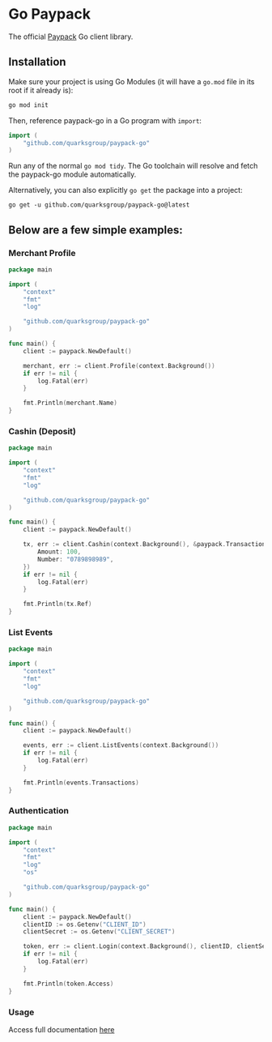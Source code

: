 # Go Paypack
The official [Paypack](https://payments.paypack.rw/) Go client library.

## Installation

Make sure your project is using Go Modules (it will have a `go.mod` file in its
root if it already is):

``` sh
go mod init
```

Then, reference paypack-go in a Go program with `import`:

``` go
import (
    "github.com/quarksgroup/paypack-go"
)
```

Run any of the normal `go mod tidy`. The Go
toolchain will resolve and fetch the paypack-go module automatically.

Alternatively, you can also explicitly `go get` the package into a project:

```
go get -u github.com/quarksgroup/paypack-go@latest
```

## Below are a few simple examples:

### Merchant Profile
```go
package main

import (
    "context"
    "fmt"
    "log"

    "github.com/quarksgroup/paypack-go"
)

func main() {
    client := paypack.NewDefault()

    merchant, err := client.Profile(context.Background())
    if err != nil {
        log.Fatal(err)
    }

    fmt.Println(merchant.Name)
}
```

### Cashin (Deposit)

```go
package main

import (
    "context"
    "fmt"
    "log"

    "github.com/quarksgroup/paypack-go"
)

func main() {
    client := paypack.NewDefault()

    tx, err := client.Cashin(context.Background(), &paypack.TransactionRequest{
        Amount: 100,
        Number: "0789898989",
    })
    if err != nil {
        log.Fatal(err)
    }

    fmt.Println(tx.Ref)
}
```

### List Events
```go
package main

import (
    "context"
    "fmt"
    "log"

    "github.com/quarksgroup/paypack-go"
)

func main() {
    client := paypack.NewDefault()

    events, err := client.ListEvents(context.Background())
    if err != nil {
        log.Fatal(err)
    }

    fmt.Println(events.Transactions)
}
```

### Authentication

```go
package main

import (
    "context"
    "fmt"
    "log"
    "os"

    "github.com/quarksgroup/paypack-go"
)

func main() {
    client := paypack.NewDefault()
    clientID := os.Getenv("CLIENT_ID")
    clientSecret := os.Getenv("CLIENT_SECRET")

    token, err := client.Login(context.Background(), clientID, clientSecret)
    if err != nil {
        log.Fatal(err)
    }

    fmt.Println(token.Access)
}
```

### Usage

Access full documentation [here](https://docs.paypack.rw/sdk/go)
